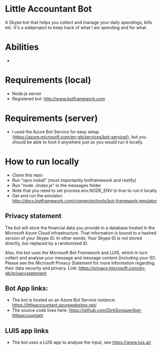 # Little Accountant Bot

A Skype bot that helps you collect and manage your daily spendings, bills etc. It's a sideproject to
keep track of what I am spending and for what.

# Abilities
*


# Requirements (local)
* Node.js server
* Registered bot: http://www.botframework.com


# Requirements (server)
* I used the Azure Bot Service for easy setup (https://azure.microsoft.com/en-gb/services/bot-service/),
but you should be able to host it anywhere just as you would run it locally.


# How to run locally
* Clone this repo
* Run "npm install" (most importantly botframework and restify)
* Run "node ./index.js" in the messages folder
* Note that you need to set process.env.NODE_ENV to true to run it locally
* Get and run the emulator: http://docs.botframework.com/connector/tools/bot-framework-emulator


## Privacy statement
The bot will store the financial data you provide in a database hosted in the Microsoft
Azure Cloud infrastructure. That information is bound to a hashed version of your Skype ID.
In other words: Your Skype ID is not stored directly, but replaced by a randomized ID.

Also, the bot uses the Microsoft Bot Framework and LUIS, which in turn collect and analyse
your message and message content (including your ID). Please see the Microsoft Privacy
Statement for more information regarding their data security and privacy.
Link: https://privacy.microsoft.com/en-gb/privacystatement


## Bot App links:
* The bot is hosted on an Azure Bot Service instance: https://littleaccountant.azurewebsites.net/
* The source code lives here: https://github.com/DirkSonguer/bot-littleaccountant


## LUIS app links
* The bot uses a LUIS app to analyse the input, see https://www.luis.ai/
